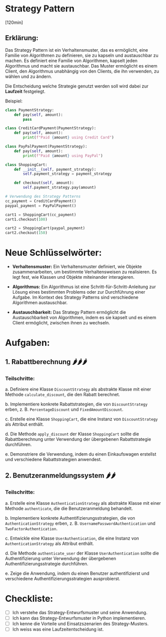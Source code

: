 # Strategy Pattern
[120min]


## Erklärung:

Das Strategy Pattern ist ein Verhaltensmuster, das es ermöglicht, eine Familie von Algorithmen zu definieren, sie zu kapseln und austauschbar zu machen. Es definiert eine Familie von Algorithmen, kapselt jeden Algorithmus und macht sie austauschbar. Das Muster ermöglicht es einem Client, den Algorithmus unabhängig von den Clients, die ihn verwenden, zu wählen und zu ändern.

Die Entscheidung welche Strategie genutzt werden soll wird dabei zur **Laufzeit** festgelegt. 

Beispiel:

```python
class PaymentStrategy:
    def pay(self, amount):
        pass

class CreditCardPayment(PaymentStrategy):
    def pay(self, amount):
        print(f"Paid {amount} using Credit Card")

class PayPalPayment(PaymentStrategy):
    def pay(self, amount):
        print(f"Paid {amount} using PayPal")

class ShoppingCart:
    def __init__(self, payment_strategy):
        self.payment_strategy = payment_strategy

    def checkout(self, amount):
        self.payment_strategy.pay(amount)

# Verwendung des Strategy Patterns
cc_payment = CreditCardPayment()
paypal_payment = PayPalPayment()

cart1 = ShoppingCart(cc_payment)
cart1.checkout(100)

cart2 = ShoppingCart(paypal_payment)
cart2.checkout(150)
```

# Neue Schlüsselwörter:

- **Verhaltensmuster:** Ein Verhaltensmuster definiert, wie Objekte zusammenarbeiten, um bestimmte Verhaltensweisen zu realisieren. Es legt fest, wie Klassen und Objekte miteinander interagieren.

- **Algorithmus:** Ein Algorithmus ist eine Schritt-für-Schritt-Anleitung zur Lösung eines bestimmten Problems oder zur Durchführung einer Aufgabe. Im Kontext des Strategy Patterns sind verschiedene Algorithmen austauschbar.

- **Austauschbarkeit:** Das Strategy Pattern ermöglicht die Austauschbarkeit von Algorithmen, indem es sie kapselt und es einem Client ermöglicht, zwischen ihnen zu wechseln.

# Aufgaben:

## 1. Rabattberechnung 🌶️🌶️🌶️

### Teilschritte:

a. Definiere eine Klasse `DiscountStrategy` als abstrakte Klasse mit einer Methode `calculate_discount`, die den Rabatt berechnet.

b. Implementiere konkrete Rabattstrategien, die von `DiscountStrategy` erben, z. B. `PercentageDiscount` und `FixedAmountDiscount`.

c. Erstelle eine Klasse `ShoppingCart`, die eine Instanz von `DiscountStrategy` als Attribut enthält.

d. Die Methode `apply_discount` der Klasse `ShoppingCart` sollte die Rabattberechnung unter Verwendung der übergebenen Rabattstrategie durchführen.

e. Demonstriere die Verwendung, indem du einen Einkaufswagen erstellst und verschiedene Rabattstrategien anwendest.

## 2. Benutzeranmeldungssystem 🌶️🌶️

### Teilschritte:

a. Erstelle eine Klasse `AuthenticationStrategy` als abstrakte Klasse mit einer Methode `authenticate`, die die Benutzeranmeldung behandelt.

b. Implementiere konkrete Authentifizierungsstrategien, die von `AuthenticationStrategy` erben, z. B. `UsernamePasswordAuthentication` und `TwoFactorAuthentication`.

c. Entwickle eine Klasse `UserAuthentication`, die eine Instanz von `AuthenticationStrategy` als Attribut enthält.

d. Die Methode `authenticate_user` der Klasse `UserAuthentication` sollte die Authentifizierung unter Verwendung der übergebenen Authentifizierungsstrategie durchführen.

e. Zeige die Anwendung, indem du einen Benutzer authentifizierst und verschiedene Authentifizierungsstrategien ausprobierst.


# Checkliste: 

- [ ] Ich verstehe das Strategy-Entwurfsmuster und seine Anwendung.
- [ ] Ich kann das Strategy-Entwurfsmuster in Python implementieren.
- [ ] Ich kenne die Vorteile und Einsatzszenarien des Strategy-Musters.
- [ ] Ich weiss was eine Laufzeitentscheidung ist.